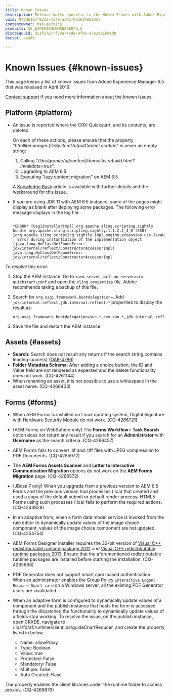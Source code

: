 ```yaml
---
title: Known Issues
description: Release notes specific to the Known Issues with Adobe Experience Manager 6.5
uuid: 8fbdb167-833a-4179-aad1-0a26a4e5b3a7
contentOwner: msm-service
products: SG_EXPERIENCEMANAGER/6.5
discoiquuid: d11fc727-f23a-4cde-9fa6-97e2c81b4ad0
docset: aem65

---
```


# Known Issues {#known-issues}

This page keeps a list of known issues from Adobe Experience Manager 6.5 that was released in April 2019.

[Contact support](https://helpx.adobe.com/support/experience-manager.html) if you need more information about the known issues.

## Platform {#platform}

* An issue is reported where the CRX-Quickstart, and its contents, are deleted.

  On each of these actions, please ensure that the property "*htmllibmanager.fileSystemOutputCacheLocation*" is never an empty string:

  1. Calling "*/libs/granite/ui/content/dumplibs.rebuild.html?invalidate=true*".  
  2. Upgrading to AEM 6.5.   
  3. Executing "lazy content migration" on AEM 6.5.

  A [Knowledge Base](https://helpx.adobe.com/experience-manager/kb/avoid-crx-quickstart-deletion-in-aem-6-5.html) article is available with further details and the workaround for this issue.

* If you are using JDK 11 with AEM 6.5 instance, some of the pages might display as blank after deploying some packages. The following error message displays in the log file:

   ```

   *ERROR* [OsgiInstallerImpl] org.apache.sling.scripting.sightly bundle org.apache.sling.scripting.sightly:1.1.2.1_4_0 (558)[org.apache.sling.scripting.sightly.impl.engine.extension.use.JavaUseProvider(3345)] : Error during instantiation of the implementation object (java.lang.NoClassDefFoundError: jdk/internal/reflect/ConstructorAccessorImpl)
   java.lang.NoClassDefFoundError: jdk/internal/reflect/ConstructorAccessorImpl

   ```

To resolve this error:

  1. Stop the AEM instance. Go to `<aem_server_path_on_server>crx-quickstart\conf` and open the `sling.properties` file. Adobe recommends taking a backup of this file.

  2. Search for `org.osgi.framework.bootdelegation=`. Add `jdk.internal.reflect,jdk.internal.reflect.*` properties to display the result as:

     ```
     org.osgi.framework.bootdelegation=sun.*,com.sun.*,jdk.internal.reflect,jdk.internal.reflect.*
     ```

3. Save the file and restart the AEM instance.

## Assets {#assets}

* **Search:** Search does not result any returns if the search string contains leading space(s) ([OAK-4786](https://issues.apache.org/jira/browse/OAK-4786))
* **Folder Metadata Schema**: After adding a choice button, the ID and Value field are not rendered as expected and the delete functionality does not work. (CQ-4261144)
* When renaming an asset, it is not possible to use a whitespace in the asset name. (CQ-4266403)

## Forms {#forms}

* When AEM Forms is installed on Linux oprating system, Digital Signature with Hardware Security Module do not work. (CQ-4266721)  
* (AEM Forms on WebSphere only) The **Forms Workflow**&gt; **Task Search** option does not return any result if you search for an **Administrator** with **Username** as the search criteria. (CQ-4266457)  

* AEM Forms fails to convert .tif and .tiff files with JPEG compression to PDF Documents. (CQ-4265972)
* The **AEM Forms Assets Scanner** and **Letter to Interactive Communication Migration** options do not work on the **AEM Forms Migration** page. (CQ-4266572)  

* (JBoss 7 only) When you upgrade from a previous version to AEM 6.5 Forms and the previous version had processes (.lca) that created and used a copy of the default submit or default render process, HTML5 Forms using such processes (.lca) fails to perform the required actions. (CQ-4243928)
* In an adaptive from, when a form data model service is invoked from the rule editor to dynamically update values of the image choice component, values of the image choice component are not updated. (CQ-4254754)  
* AEM Forms Designer installer requires the 32-bit version of [Visual C++ redistributable runtime package 2012](https://support.microsoft.com/en-in/help/2977003/the-latest-supported-visual-c-downloads) and [Visual C++ redistributable runtime packages 2013](https://support.microsoft.com/en-in/help/3179560/update-for-visual-c-2013-and-visual-c-redistributable-package). Ensure that the aforementioned redistributable runtime packages are installed before starting the installation. (CQ-4265668)

* PDF Generator does not support smart card-based authentication.  When an administrator enables the Group Policy `Interactive Logon: Require Smart card` on a Windows server, all the existing PDF Generator users are invalidated.

* When an adaptive form is configured to dynamically update values of a component and the publish instance that hosts the form is accessed through the dispatcher, the functionality to dynamically update values of a fields stop working. To resolve the issue, on the publish instance, open CRXDE, navigate to /libs/fd/af/runtime/clientlibs/guideChartReducer, and create the property listed in below.

    * Name: allowProxy
    * Type: Boolean
    * Value: true
    * Protected: False
    * Mandatory: False
    * Multiple: False
    * Auto Created: Flase

The property enables the client libraries under the runtime folder to access proxies. (CQ-4268679)

